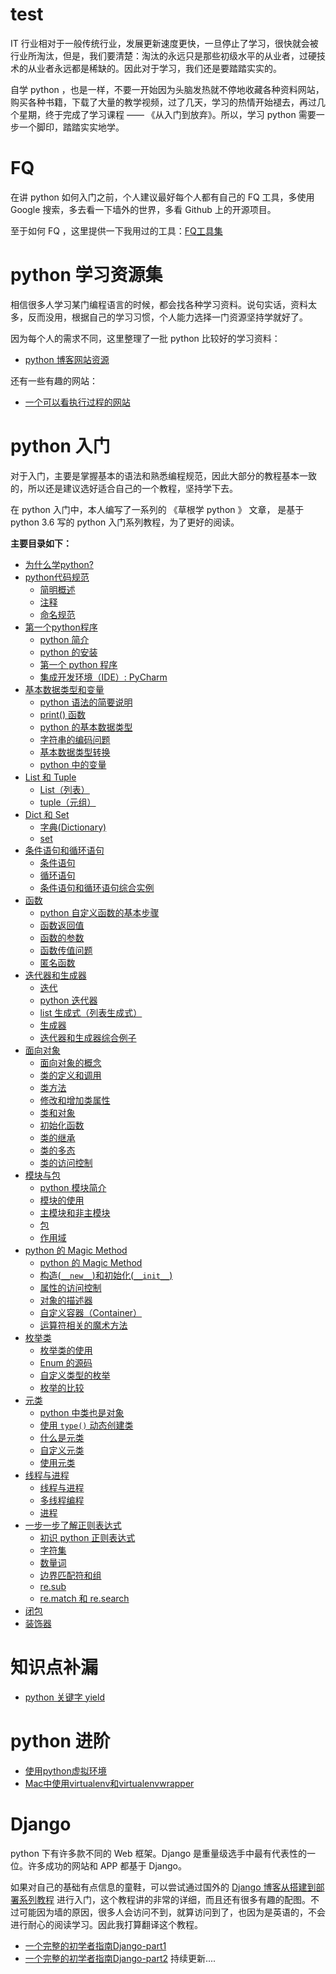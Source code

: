 # test
IT 行业相对于一般传统行业，发展更新速度更快，一旦停止了学习，很快就会被行业所淘汰，但是，我们要清楚：淘汰的永远只是那些初级水平的从业者，过硬技术的从业者永远都是稀缺的。因此对于学习，我们还是要踏踏实实的。


自学 python ，也是一样，不要一开始因为头脑发热就不停地收藏各种资料网站，购买各种书籍，下载了大量的教学视频，过了几天，学习的热情开始褪去，再过几个星期，终于完成了学习课程 —— 《从入门到放弃》。所以，学习 python 需要一步一个脚印，踏踏实实地学。



# FQ

在讲 python 如何入门之前，个人建议最好每个人都有自己的 FQ 工具，多使用 Google 搜索，多去看一下墙外的世界，多看 Github 上的开源项目。

至于如何 FQ ，这里提供一下我用过的工具：[FQ工具集](res/FQ.md)



# python 学习资源集

相信很多人学习某门编程语言的时候，都会找各种学习资料。说句实话，资料太多，反而没用，根据自己的学习习惯，个人能力选择一门资源坚持学就好了。

因为每个人的需求不同，这里整理了一批 python 比较好的学习资料：

* [python 博客网站资源](res/python博客网站资源.md)

还有一些有趣的网站：

* [一个可以看执行过程的网站](http://www.pythontutor.com/visualize.html#mode=edit)



# python 入门

对于入门，主要是掌握基本的语法和熟悉编程规范，因此大部分的教程基本一致的，所以还是建议选好适合自己的一个教程，坚持学下去。

在 python 入门中，本人编写了一系列的 《草根学 python 》 文章， 是基于 python 3.6 写的 python 入门系列教程，为了更好的阅读。

**主要目录如下：**

* [为什么学python?](article/pythonbasis/python0/WhyStudypython.md)
* [python代码规范](article/codeSpecification/codeSpecification_Preface.md)
  - [简明概述](article/codeSpecification/codeSpecification_first.md)
  - [注释](article/codeSpecification/codeSpecification_second.md)
  - [命名规范](article/codeSpecification/codeSpecification_third.md)
* [第一个python程序](article/pythonbasis/python1/Preface.md)
  - [python 简介](article/pythonbasis/python1/Introduction.md)
  - [python 的安装](article/pythonbasis/python1/Installation.md)
  - [第一个 python 程序](article/pythonbasis/python1/The_first_procedure.md)
  - [集成开发环境（IDE）: PyCharm](article/pythonbasis/python1/IDE.md)
* [基本数据类型和变量](article/pythonbasis/python2/Preface.md)
  - [python 语法的简要说明](article/pythonbasis/python2/Grammar.md)
  - [print() 函数](article/pythonbasis/python2/print.md)
  - [python 的基本数据类型](article/pythonbasis/python2/Type_of_data.md)
  - [字符串的编码问题](article/pythonbasis/python2/StringCoding.md)
  - [基本数据类型转换](article/pythonbasis/python2/Type_conversion.md)
  - [python 中的变量](article/pythonbasis/python2/Variable.md)
* [List 和 Tuple](article/pythonbasis/python3/Preface.md)
  - [List（列表）](article/pythonbasis/python3/List.md)
  - [tuple（元组）](article/pythonbasis/python3/tuple.md)
* [ Dict 和 Set](article/pythonbasis/python4/Preface.md)
  - [字典(Dictionary)](article/pythonbasis/python4/Dict.md)
  - [set](article/pythonbasis/python4/Set.md)
* [条件语句和循环语句](article/pythonbasis/python5/Preface.md)
  - [条件语句](article/pythonbasis/python5/If.md)
  - [循环语句](article/pythonbasis/python5/Cycle.md)
  - [条件语句和循环语句综合实例](article/pythonbasis/python5/Example.md)
* [函数](article/pythonbasis/python6/Preface.md)
  - [python 自定义函数的基本步骤](article/pythonbasis/python6/1.md)
  - [函数返回值](article/pythonbasis/python6/2.md)
  - [函数的参数](article/pythonbasis/python6/3.md)
  - [函数传值问题](article/pythonbasis/python6/4.md)
  - [匿名函数](article/pythonbasis/python6/5.md)
* [迭代器和生成器](article/pythonbasis/python7/Preface.md)
  - [迭代](article/pythonbasis/python7/1.md)
  - [python 迭代器](article/pythonbasis/python7/2.md)
  - [list 生成式（列表生成式）](article/pythonbasis/python7/3.md)
  - [生成器](article/pythonbasis/python7/4.md)
  - [迭代器和生成器综合例子](article/pythonbasis/python7/5.md)
* [面向对象](article/pythonbasis/python8/Preface.md)
  - [面向对象的概念](article/pythonbasis/python8/1.md)
  - [类的定义和调用](article/pythonbasis/python8/2.md)
  - [类方法](article/pythonbasis/python8/3.md)
  - [修改和增加类属性](article/pythonbasis/python8/4.md)
  - [类和对象](article/pythonbasis/python8/5.md)
  - [初始化函数](article/pythonbasis/python8/6.md)
  - [类的继承](article/pythonbasis/python8/7.md)
  - [类的多态](article/pythonbasis/python8/8.md)
  - [类的访问控制](article/pythonbasis/python8/9.md)
* [模块与包](article/pythonbasis/python9/Preface.md)
  - [python 模块简介](article/pythonbasis/python9/1.md)
  - [模块的使用](article/pythonbasis/python9/2.md)
  - [主模块和非主模块](article/pythonbasis/python9/3.md)
  - [包](article/pythonbasis/python9/4.md)
  - [作用域](article/pythonbasis/python9/5.md)
* [python 的 Magic Method](article/pythonbasis/python10/Preface.md)
  - [python 的 Magic Method](article/pythonbasis/python10/1.md)
  - [构造(`__new__`)和初始化(`__init__`)](article/pythonbasis/python10/2.md)
  - [属性的访问控制](article/pythonbasis/python10/3.md)
  - [对象的描述器](article/pythonbasis/python10/4.md)
  - [自定义容器（Container）](article/pythonbasis/python10/5.md)
  - [运算符相关的魔术方法](article/pythonbasis/python10/6.md)
* [枚举类](article/python11/pythonbasis/Preface.md)
  - [枚举类的使用](article/pythonbasis/python11/1.md)
  - [Enum 的源码](article/pythonbasis/python11/2.md)
  - [自定义类型的枚举](article/pythonbasis/python11/3.md)
  - [枚举的比较](article/pythonbasis/python11/4.md)
* [元类](article/pythonbasis/python12/Preface.md)
  - [python 中类也是对象](article/pythonbasis/python12/1.md)
  - [使用 `type()` 动态创建类](article/pythonbasis/python12/2.md)
  - [什么是元类](article/pythonbasis/python12/3.md)
  - [自定义元类](article/pythonbasis/python12/4.md)
  - [使用元类](article/pythonbasis/python12/5.md)
* [线程与进程](article/pythonbasis/python13/Preface.md)
  - [线程与进程](article/pythonbasis/python13/1.md)
  - [多线程编程](article/pythonbasis/python13/2.md)
  - [进程](article/pythonbasis/python13/3.md)
* [一步一步了解正则表达式](article/pythonbasis/python14/Preface.md)
    - [初识 python 正则表达式](article/pythonbasis/python14/1.md)
    - [字符集](article/pythonbasis/python14/2.md)
    - [数量词](article/pythonbasis/python14/3.md)
    - [边界匹配符和组](article/pythonbasis/python14/4.md)
    - [re.sub](article/pythonbasis/python14/5.md)
    - [re.match 和 re.search](article/pythonbasis/python14/6.md)
* [闭包](article/pythonbasis/python15/1.md)
* [装饰器](article/pythonbasis/python16/1.md)




# 知识点补漏
* [python 关键字 yield](article/supplement/python关键字yield.md)



# python 进阶

* [使用python虚拟环境](article/advanced/使用python虚拟环境.md)
* [Mac中使用virtualenv和virtualenvwrapper](article/advanced/Mac中使用virtualenv和virtualenvwrapper.md)

# Django

python 下有许多款不同的 Web 框架。Django 是重量级选手中最有代表性的一位。许多成功的网站和 APP 都基于 Django。

如果对自己的基础有点信息的童鞋，可以尝试通过国外的 [Django 博客从搭建到部署系列教程](https://simpleisbetterthancomplex.com/series/2017/09/04/a-complete-beginners-guide-to-django-part-1.html) 进行入门，这个教程讲的非常的详细，而且还有很多有趣的配图。不过可能因为墙的原因，很多人会访问不到，就算访问到了，也因为是英语的，不会进行耐心的阅读学习。因此我打算翻译这个教程。

* [一个完整的初学者指南Django-part1](article/django/一个完整的初学者指南Django-part1.md)
* [一个完整的初学者指南Django-part2](article/django/一个完整的初学者指南Django-part2.md)
持续更新....
